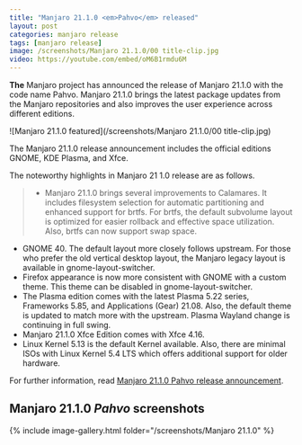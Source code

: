 ```yaml
---
title: "Manjaro 21.1.0 <em>Pahvo</em> released"
layout: post
categories: manjaro release
tags: [manjaro release]
image: /screenshots/Manjaro 21.1.0/00 title-clip.jpg
video: https://youtube.com/embed/oM6B1rmdu6M
---
```


**The** Manjaro project has announced the release of Manjaro 21.1.0 with the code name Pahvo. Manjaro 21.1.0 brings the latest package updates from the Manjaro repositories and also improves the user experience across different editions.

![Manjaro 21.1.0 featured](/screenshots/Manjaro 21.1.0/00 title-clip.jpg)

The Manjaro 21.1.0 release announcement includes the official editions GNOME, KDE Plasma, and Xfce.

The noteworthy highlights in Manjaro 21 1.0 release are as follows.

> - Manjaro 21.1.0 brings several improvements to Calamares. It includes filesystem selection for automatic partitioning and enhanced support for brtfs. For brtfs, the default subvolume layout is optimized for easier rollback and effective space utilization. Also, brtfs can now support swap space.
- GNOME 40. The default layout more closely follows upstream. For those who prefer the old vertical desktop layout, the Manjaro legacy layout is available in gnome-layout-switcher.
- Firefox appearance is now more consistent with GNOME with a custom theme. This theme can be disabled in gnome-layout-switcher.
- The Plasma edition comes with the latest Plasma 5.22 series, Frameworks 5.85, and Applications (Gear) 21.08. Also, the default theme is updated to match more with the upstream. Plasma Wayland change is continuing in full swing.
- Manjaro 21.1.0 Xfce Edition comes with Xfce 4.16.
- Linux Kernel 5.13 is the default Kernel available. Also, there are minimal ISOs with Linux Kernel 5.4 LTS which offers additional support for older hardware.

For further information, read [Manjaro 21.1.0 Pahvo release announcement](https://forum.manjaro.org/t/manjaro-21-1-0-pahvo-released/78663).

## Manjaro 21.1.0 <em>Pahvo</em> screenshots
{% include image-gallery.html folder="/screenshots/Manjaro 21.1.0" %}